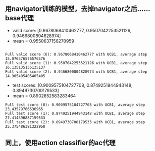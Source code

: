 ##  用navigator训练的模型，去掉navigator之后…… base代理

* valid score: [0.9678068410462777, 0.9507042253521126, 0.9466800804828974]
* mean = 0.9550637156270959

```log

Full valid score (0): 0.9678068410462777 with UCB1, average step 15.076576576576576
Full valid score (1): 0.9507042253521126 with UCB1, average step 16.135135135135137
Full valid score (2): 0.9466800804828974 with UCB1, average step 14.905405405405405
```

* test scores: [0.9009575104727708, 0.8749251944943148, 0.8949730700179533]
* mean = 0.8902852583283464


```log
Full test score (0): 0.9009575104727708 with UCB1, average step 23.43579766536965
Full test score (1): 0.8749251944943148 with UCB1, average step 27.414396887159533
Full test score (2): 0.8949730700179533 with UCB1, average step 25.375486381322958
```

## 同上，使用action classifier的ac代理

